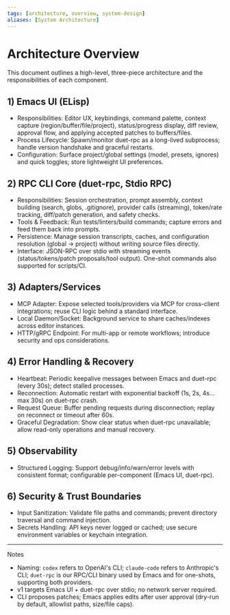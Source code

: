 ```yaml
---
tags: [architecture, overview, system-design]
aliases: [System Architecture]
---
```


# Architecture Overview

This document outlines a high-level, three-piece architecture and the responsibilities of each component.

## 1) Emacs UI (ELisp)
- Responsibilities: Editor UX, keybindings, command palette, context capture (region/buffer/file/project), status/progress display, diff review, approval flow, and applying accepted patches to buffers/files.
- Process Lifecycle: Spawn/monitor duet-rpc as a long-lived subprocess; handle version handshake and graceful restarts.
- Configuration: Surface project/global settings (model, presets, ignores) and quick toggles; store lightweight UI preferences.

## 2) RPC CLI Core (duet-rpc, Stdio RPC)
- Responsibilities: Session orchestration, prompt assembly, context building (search, globs, .gitignore), provider calls (streaming), token/rate tracking, diff/patch generation, and safety checks.
- Tools & Feedback: Run tests/linters/build commands; capture errors and feed them back into prompts.
- Persistence: Manage session transcripts, caches, and configuration resolution (global → project) without writing source files directly.
- Interface: JSON-RPC over stdio with streaming events (status/tokens/patch proposals/tool output). One-shot commands also supported for scripts/CI.

## 3) Adapters/Services
- MCP Adapter: Expose selected tools/providers via MCP for cross-client integrations; reuse CLI logic behind a standard interface.
- Local Daemon/Socket: Background service to share caches/indexes across editor instances.
- HTTP/gRPC Endpoint: For multi-app or remote workflows; introduce security and ops considerations.

## 4) Error Handling & Recovery
- Heartbeat: Periodic keepalive messages between Emacs and duet-rpc (every 30s); detect stalled processes.
- Reconnection: Automatic restart with exponential backoff (1s, 2s, 4s... max 30s) on duet-rpc crash.
- Request Queue: Buffer pending requests during disconnection; replay on reconnect or timeout after 60s.
- Graceful Degradation: Show clear status when duet-rpc unavailable; allow read-only operations and manual recovery.

## 5) Observability
- Structured Logging: Support debug/info/warn/error levels with consistent format; configurable per-component (Emacs UI, duet-rpc).

## 6) Security & Trust Boundaries
- Input Sanitization: Validate file paths and commands; prevent directory traversal and command injection.
- Secrets Handling: API keys never logged or cached; use secure environment variables or keychain integration.

---

Notes
- Naming: `codex` refers to OpenAI's CLI; `claude-code` refers to Anthropic's CLI; `duet-rpc` is our RPC/CLI binary used by Emacs and for one-shots, supporting both providers.
- v1 targets Emacs UI + duet-rpc over stdio; no network server required.
- CLI proposes patches; Emacs applies edits after user approval (dry-run by default, allowlist paths, size/file caps).
